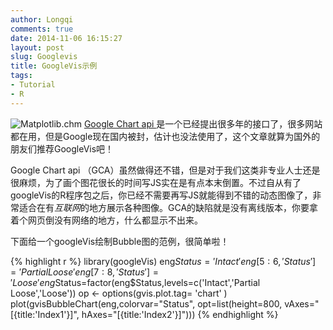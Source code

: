 ```yaml
---
author: Longqi
comments: true
date: 2014-11-06 16:15:27
layout: post
slug: Googlevis
title: GoogleVis示例
tags:
- Tutorial
- R
---
```

![Matplotlib.chm](https://wanglongqi.github.io/public/images/gvis.png)
[Google Chart api ](https://developers.google.com/chart/) 是一个已经提出很多年的接口了，很多网站都在用，但是Google现在国内被封，估计也没法使用了，这个文章就算为国外的朋友们推荐GoogleVis吧！

Google Chart api （GCA）虽然做得还不错，但是对于我们这类非专业人士还是很麻烦，为了画个图花很长的时间写JS实在是有点本末倒置。不过自从有了googleVis的R程序包之后，你已经不需要再写JS就能得到不错的动态图像了，非常适合在有*互联网*的地方展示各种图像。GCA的缺陷就是没有离线版本，你要拿着个网页倒没有网络的地方，什么都显示不出来。

下面给一个googleVis绘制Bubble图的范例，很简单啦！

{% highlight r %}
library(googleVis)
eng$Status='Intact'
eng[5:6,'Status']='Partial Loose'
eng[7:8,'Status']='Loose'
eng$Status=factor(eng$Status,levels=c('Intact','Partial Loose','Loose'))
op <- options(gvis.plot.tag= 'chart' )
plot(gvisBubbleChart(eng,colorvar="Status",
                     opt=list(height=800,
                              vAxes="[{title:'Index1'}]",
                              hAxes="[{title:'Index2'}]")))
{% endhighlight %}

<!-- BubbleChart generated in R 3.1.2 by googleVis 0.5.6 package -->
<!-- Thu Nov 06 16:47:00 2014 -->


<!-- jsHeader -->
<script type="text/javascript">
 
// jsData 
function gvisDataBubbleChartIDf5c138721fd () {
var data = new google.visualization.DataTable();
var datajson =
[
 [
 "exp01",
2.154995034e-05,
0.001213282824,
"Intact" 
],
[
 "exp02",
1.576030116e-05,
0.001000767808,
"Intact" 
],
[
 "exp03",
1.602709602e-05,
0.001047932116,
"Intact" 
],
[
 "exp04",
1.839029082e-05,
0.001098033972,
"Intact" 
],
[
 "exp05",
2.531566803e-06,
0.0003721088572,
"Partial Loose" 
],
[
 "exp06",
1.069058356e-06,
0.0001802606227,
"Partial Loose" 
],
[
 "exp07",
8.64467436e-07,
0.0002069032907,
"Loose" 
],
[
 "exp08",
2.358082007e-06,
0.0003072067572,
"Loose" 
],
[
 "exp09",
1.772299325e-05,
0.001848537574,
"Intact" 
],
[
 "exp10",
1.242288939e-05,
0.001789833268,
"Intact" 
] 
];
data.addColumn('string','x');
data.addColumn('number','Energy');
data.addColumn('number','max');
data.addColumn('string','Status');
data.addRows(datajson);
return(data);
}
 
// jsDrawChart
function drawChartBubbleChartIDf5c138721fd() {
var data = gvisDataBubbleChartIDf5c138721fd();
var options = {};
options["height"] =    400;
options["vAxes"] = [{title:'Index1'}];
options["hAxes"] = [{title:'Index2'}];


    var chart = new google.visualization.BubbleChart(
    document.getElementById('BubbleChartIDf5c138721fd')
    );
    chart.draw(data,options);
    

}
  
 
// jsDisplayChart
(function() {
var pkgs = window.__gvisPackages = window.__gvisPackages || [];
var callbacks = window.__gvisCallbacks = window.__gvisCallbacks || [];
var chartid = "corechart";
  
// Manually see if chartid is in pkgs (not all browsers support Array.indexOf)
var i, newPackage = true;
for (i = 0; newPackage && i < pkgs.length; i++) {
if (pkgs[i] === chartid)
newPackage = false;
}
if (newPackage)
  pkgs.push(chartid);
  
// Add the drawChart function to the global list of callbacks
callbacks.push(drawChartBubbleChartIDf5c138721fd);
})();
function displayChartBubbleChartIDf5c138721fd() {
  var pkgs = window.__gvisPackages = window.__gvisPackages || [];
  var callbacks = window.__gvisCallbacks = window.__gvisCallbacks || [];
  window.clearTimeout(window.__gvisLoad);
  // The timeout is set to 100 because otherwise the container div we are
  // targeting might not be part of the document yet
  window.__gvisLoad = setTimeout(function() {
  var pkgCount = pkgs.length;
  google.load("visualization", "1", { packages:pkgs, callback: function() {
  if (pkgCount != pkgs.length) {
  // Race condition where another setTimeout call snuck in after us; if
  // that call added a package, we must not shift its callback
  return;
}
while (callbacks.length > 0)
callbacks.shift()();
} });
}, 100);
}
 
// jsFooter
</script>
 
<!-- jsChart -->  
<script type="text/javascript" src="https://www.google.com/jsapi?callback=displayChartBubbleChartIDf5c138721fd"></script>
 
<!-- divChart -->
  
<div id="BubbleChartIDf5c138721fd" 
  style="width: 600; height: 400;">
</div>